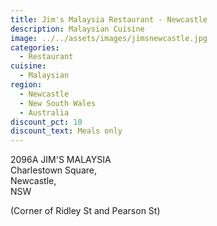 ```yaml
---
title: Jim's Malaysia Restaurant - Newcastle
description: Malaysian Cuisine
image: ../../assets/images/jimsnewcastle.jpg
categories:
  - Restaurant
cuisine:
  - Malaysian
region:
  - Newcastle
  - New South Wales
  - Australia
discount_pct: 10
discount_text: Meals only
---
```

2096A JIM'S MALAYSIA\
Charlestown Square,\
Newcastle,\
NSW

(Corner of Ridley St and Pearson St)
